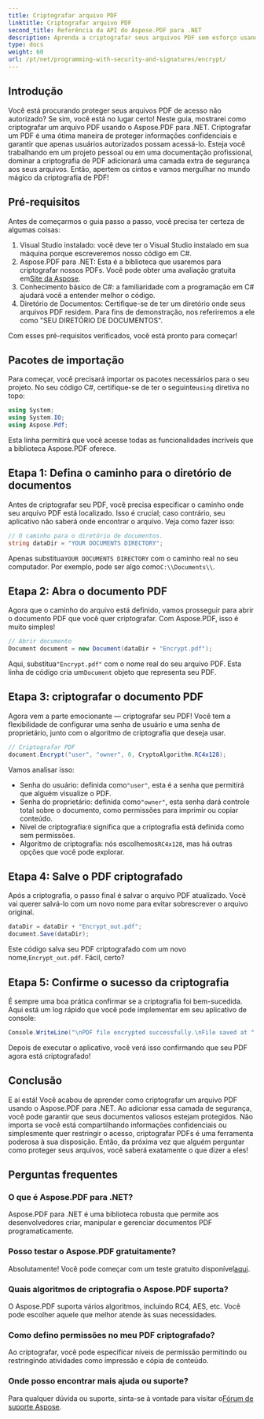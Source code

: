 ```yaml
---
title: Criptografar arquivo PDF
linktitle: Criptografar arquivo PDF
second_title: Referência da API do Aspose.PDF para .NET
description: Aprenda a criptografar seus arquivos PDF sem esforço usando o Aspose.PDF para .NET. Proteja informações confidenciais com nosso guia passo a passo fácil.
type: docs
weight: 60
url: /pt/net/programming-with-security-and-signatures/encrypt/
---
```

## Introdução

Você está procurando proteger seus arquivos PDF de acesso não autorizado? Se sim, você está no lugar certo! Neste guia, mostrarei como criptografar um arquivo PDF usando o Aspose.PDF para .NET. Criptografar um PDF é uma ótima maneira de proteger informações confidenciais e garantir que apenas usuários autorizados possam acessá-lo. Esteja você trabalhando em um projeto pessoal ou em uma documentação profissional, dominar a criptografia de PDF adicionará uma camada extra de segurança aos seus arquivos. Então, apertem os cintos e vamos mergulhar no mundo mágico da criptografia de PDF!

## Pré-requisitos

Antes de começarmos o guia passo a passo, você precisa ter certeza de algumas coisas:

1. Visual Studio instalado: você deve ter o Visual Studio instalado em sua máquina porque escreveremos nosso código em C#.
2.  Aspose.PDF para .NET: Esta é a biblioteca que usaremos para criptografar nossos PDFs. Você pode obter uma avaliação gratuita em[Site da Aspose](https://releases.aspose.com/).
3. Conhecimento básico de C#: a familiaridade com a programação em C# ajudará você a entender melhor o código.
4. Diretório de Documentos: Certifique-se de ter um diretório onde seus arquivos PDF residem. Para fins de demonstração, nos referiremos a ele como "SEU DIRETÓRIO DE DOCUMENTOS".

Com esses pré-requisitos verificados, você está pronto para começar!

## Pacotes de importação

 Para começar, você precisará importar os pacotes necessários para o seu projeto. No seu código C#, certifique-se de ter o seguinte`using` diretiva no topo:

```csharp
using System;
using System.IO;
using Aspose.Pdf;
```

Esta linha permitirá que você acesse todas as funcionalidades incríveis que a biblioteca Aspose.PDF oferece.

## Etapa 1: Defina o caminho para o diretório de documentos

Antes de criptografar seu PDF, você precisa especificar o caminho onde seu arquivo PDF está localizado. Isso é crucial; caso contrário, seu aplicativo não saberá onde encontrar o arquivo. Veja como fazer isso:

```csharp
// O caminho para o diretório de documentos.
string dataDir = "YOUR DOCUMENTS DIRECTORY";
```

 Apenas substitua`YOUR DOCUMENTS DIRECTORY` com o caminho real no seu computador. Por exemplo, pode ser algo como`C:\\Documents\\`.

## Etapa 2: Abra o documento PDF

Agora que o caminho do arquivo está definido, vamos prosseguir para abrir o documento PDF que você quer criptografar. Com Aspose.PDF, isso é muito simples!

```csharp
// Abrir documento
Document document = new Document(dataDir + "Encrypt.pdf");
```

 Aqui, substitua`"Encrypt.pdf"` com o nome real do seu arquivo PDF. Esta linha de código cria um`Document` objeto que representa seu PDF.

## Etapa 3: criptografar o documento PDF

Agora vem a parte emocionante — criptografar seu PDF! Você tem a flexibilidade de configurar uma senha de usuário e uma senha de proprietário, junto com o algoritmo de criptografia que deseja usar.

```csharp
// Criptografar PDF
document.Encrypt("user", "owner", 0, CryptoAlgorithm.RC4x128);
```

Vamos analisar isso:
-  Senha do usuário: definida como`"user"`, esta é a senha que permitirá que alguém visualize o PDF.
-  Senha do proprietário: definida como`"owner"`, esta senha dará controle total sobre o documento, como permissões para imprimir ou copiar conteúdo.
-  Nível de criptografia:`0` significa que a criptografia está definida como sem permissões.
-  Algoritmo de criptografia: nós escolhemos`RC4x128`, mas há outras opções que você pode explorar.

## Etapa 4: Salve o PDF criptografado

Após a criptografia, o passo final é salvar o arquivo PDF atualizado. Você vai querer salvá-lo com um novo nome para evitar sobrescrever o arquivo original.

```csharp
dataDir = dataDir + "Encrypt_out.pdf";
document.Save(dataDir);
```

 Este código salva seu PDF criptografado com um novo nome,`Encrypt_out.pdf`. Fácil, certo?

## Etapa 5: Confirme o sucesso da criptografia

É sempre uma boa prática confirmar se a criptografia foi bem-sucedida. Aqui está um log rápido que você pode implementar em seu aplicativo de console:

```csharp
Console.WriteLine("\nPDF file encrypted successfully.\nFile saved at " + dataDir);
```

Depois de executar o aplicativo, você verá isso confirmando que seu PDF agora está criptografado!

## Conclusão

E aí está! Você acabou de aprender como criptografar um arquivo PDF usando o Aspose.PDF para .NET. Ao adicionar essa camada de segurança, você pode garantir que seus documentos valiosos estejam protegidos. Não importa se você está compartilhando informações confidenciais ou simplesmente quer restringir o acesso, criptografar PDFs é uma ferramenta poderosa à sua disposição. Então, da próxima vez que alguém perguntar como proteger seus arquivos, você saberá exatamente o que dizer a eles!

## Perguntas frequentes

### O que é Aspose.PDF para .NET?
Aspose.PDF para .NET é uma biblioteca robusta que permite aos desenvolvedores criar, manipular e gerenciar documentos PDF programaticamente.

### Posso testar o Aspose.PDF gratuitamente?
 Absolutamente! Você pode começar com um teste gratuito disponível[aqui](https://releases.aspose.com/).

### Quais algoritmos de criptografia o Aspose.PDF suporta?
O Aspose.PDF suporta vários algoritmos, incluindo RC4, AES, etc. Você pode escolher aquele que melhor atende às suas necessidades.

### Como defino permissões no meu PDF criptografado?
Ao criptografar, você pode especificar níveis de permissão permitindo ou restringindo atividades como impressão e cópia de conteúdo.

### Onde posso encontrar mais ajuda ou suporte?
 Para qualquer dúvida ou suporte, sinta-se à vontade para visitar o[Fórum de suporte Aspose](https://forum.aspose.com/c/pdf/10).